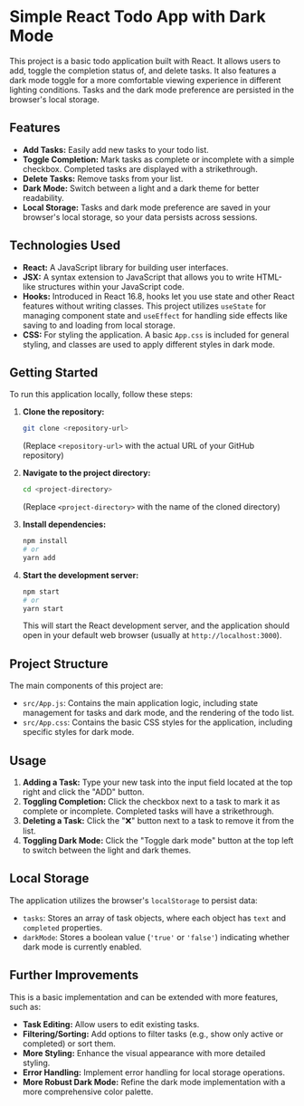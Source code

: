 # Simple React Todo App with Dark Mode

This project is a basic todo application built with React. It allows users to add, toggle the completion status of, and delete tasks. It also features a dark mode toggle for a more comfortable viewing experience in different lighting conditions. Tasks and the dark mode preference are persisted in the browser's local storage.

## Features

* **Add Tasks:** Easily add new tasks to your todo list.
* **Toggle Completion:** Mark tasks as complete or incomplete with a simple checkbox. Completed tasks are displayed with a strikethrough.
* **Delete Tasks:** Remove tasks from your list.
* **Dark Mode:** Switch between a light and a dark theme for better readability.
* **Local Storage:** Tasks and dark mode preference are saved in your browser's local storage, so your data persists across sessions.

## Technologies Used

* **React:** A JavaScript library for building user interfaces.
* **JSX:** A syntax extension to JavaScript that allows you to write HTML-like structures within your JavaScript code.
* **Hooks:** Introduced in React 16.8, hooks let you use state and other React features without writing classes. This project utilizes `useState` for managing component state and `useEffect` for handling side effects like saving to and loading from local storage.
* **CSS:** For styling the application. A basic `App.css` is included for general styling, and classes are used to apply different styles in dark mode.

## Getting Started

To run this application locally, follow these steps:

1.  **Clone the repository:**
    ```bash
    git clone <repository-url>
    ```
    (Replace `<repository-url>` with the actual URL of your GitHub repository)

2.  **Navigate to the project directory:**
    ```bash
    cd <project-directory>
    ```
    (Replace `<project-directory>` with the name of the cloned directory)

3.  **Install dependencies:**
    ```bash
    npm install
    # or
    yarn add
    ```

4.  **Start the development server:**
    ```bash
    npm start
    # or
    yarn start
    ```

    This will start the React development server, and the application should open in your default web browser (usually at `http://localhost:3000`).

## Project Structure

The main components of this project are:

* `src/App.js`: Contains the main application logic, including state management for tasks and dark mode, and the rendering of the todo list.
* `src/App.css`: Contains the basic CSS styles for the application, including specific styles for dark mode.

## Usage

1.  **Adding a Task:** Type your new task into the input field located at the top right and click the "ADD" button.
2.  **Toggling Completion:** Click the checkbox next to a task to mark it as complete or incomplete. Completed tasks will have a strikethrough.
3.  **Deleting a Task:** Click the "❌" button next to a task to remove it from the list.
4.  **Toggling Dark Mode:** Click the "Toggle dark mode" button at the top left to switch between the light and dark themes.

## Local Storage

The application utilizes the browser's `localStorage` to persist data:

* `tasks`: Stores an array of task objects, where each object has `text` and `completed` properties.
* `darkMode`: Stores a boolean value (`'true'` or `'false'`) indicating whether dark mode is currently enabled.

## Further Improvements

This is a basic implementation and can be extended with more features, such as:

* **Task Editing:** Allow users to edit existing tasks.
* **Filtering/Sorting:** Add options to filter tasks (e.g., show only active or completed) or sort them.
* **More Styling:** Enhance the visual appearance with more detailed styling.
* **Error Handling:** Implement error handling for local storage operations.
* **More Robust Dark Mode:** Refine the dark mode implementation with a more comprehensive color palette.

